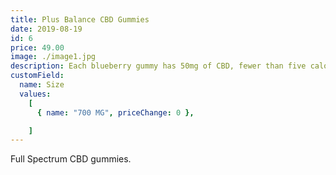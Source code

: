 ```yaml
---
title: Plus Balance CBD Gummies
date: 2019-08-19
id: 6
price: 49.00
image: ./image1.jpg
description: Each blueberry gummy has 50mg of CBD, fewer than five calories, and a calming flavor that brings you back to your baseline.
customField:
  name: Size
  values:
    [
      { name: "700 MG", priceChange: 0 },

    ]
---
```


Full Spectrum CBD gummies.
